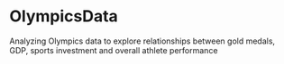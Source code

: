 # OlympicsData
Analyzing Olympics data to explore relationships between gold medals, GDP, sports investment and overall athlete performance
